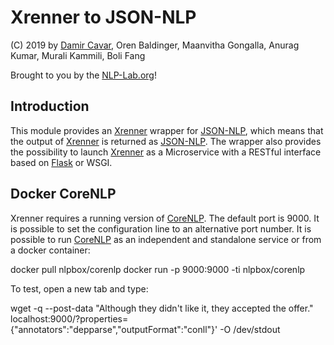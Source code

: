 # Xrenner to JSON-NLP

(C) 2019 by [Damir Cavar], Oren Baldinger, Maanvitha Gongalla, Anurag Kumar, Murali Kammili, Boli Fang

Brought to you by the [NLP-Lab.org]!


## Introduction

This module provides an [Xrenner] wrapper for [JSON-NLP], which means that the output of [Xrenner] is returned as [JSON-NLP]. The wrapper also provides the possibility to launch [Xrenner] as a Microservice with a RESTful interface based on [Flask] or WSGI.


## Docker CoreNLP

Xrenner requires a running version of [CoreNLP]. The default port is 9000. It is possible to set the configuration line to an alternative port number. It is possible to run [CoreNLP] as an independent and standalone service or from a docker container:

  docker pull nlpbox/corenlp
  docker run -p 9000:9000 -ti nlpbox/corenlp

To test, open a new tab and type:

  wget -q --post-data "Although they didn't like it, they accepted the offer."   localhost:9000/?properties={"annotators":"depparse","outputFormat":"conll"}' -O /dev/stdout




[Damir Cavar]: http://damir.cavar.me/ "Damir Cavar"
[NLP-Lab.org]: http://nlp-lab.org/ "NLP-Lab.org"
[JSON-NLP]: https://github.com/dcavar/JSON-NLP "JSON-NLP"
[Flair]: https://github.com/zalandoresearch/flair "Flair"
[spaCy]: https://spacy.io/ "spaCy"
[NLTK]: http://nltk.org/ "Natural Language Processing Toolkit"
[Polyglot]: https://github.com/aboSamoor/polyglot "Polyglot"
[Xrenner]: https://github.com/amir-zeldes/xrenner "Xrenner"
[CONLL-U]: https://universaldependencies.org/format.html "CONLL-U"
[CoreNLP]: https://stanfordnlp.github.io/CoreNLP/ "Stanford CoreNLP"
[Flask]: http://flask.pocoo.org/ "Flask"
